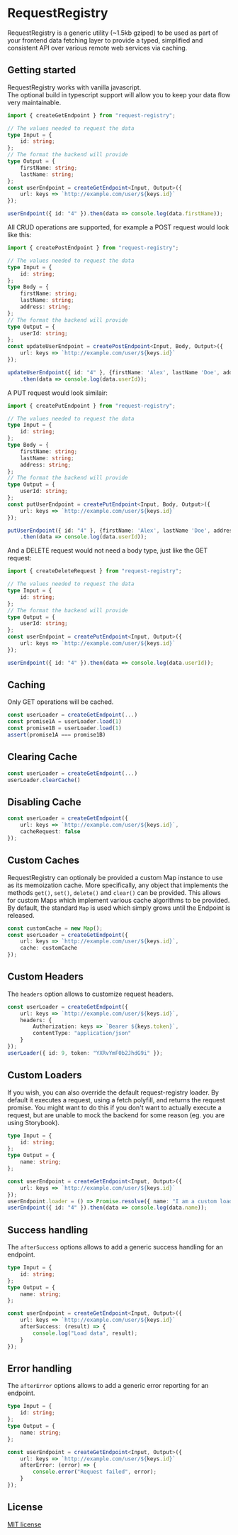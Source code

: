 # RequestRegistry

RequestRegistry is a generic utility (~1.5kb gziped) to be used as part of your frontend data fetching layer to provide a typed, simplified and consistent API over various remote web services via caching.

## Getting started

RequestRegistry works with vanilla javascript.  
The optional build in typescript support will allow you to keep your data flow very maintainable.

```ts
import { createGetEndpoint } from "request-registry";

// The values needed to request the data
type Input = {
    id: string;
};
// The format the backend will provide
type Output = {
    firstName: string;
    lastName: string;
};
const userEndpoint = createGetEndpoint<Input, Output>({
    url: keys => `http://example.com/user/${keys.id}`
});

userEndpoint({ id: "4" }).then(data => console.log(data.firstName));
```

All CRUD operations are supported, for example a POST request would look like this:

```ts
import { createPostEndpoint } from "request-registry";

// The values needed to request the data
type Input = {
    id: string;
};
type Body = {
    firstName: string;
    lastName: string;
    address: string;
};
// The format the backend will provide
type Output = {
    userId: string;
};
const updateUserEndpoint = createPostEndpoint<Input, Body, Output>({
    url: keys => `http://example.com/user/${keys.id}`
});

updateUserEndpoint({ id: "4" }, {firstName: 'Alex', lastName 'Doe', address: 'Earth'})
    .then(data => console.log(data.userId));
```

A PUT request would look similair:

```ts
import { createPutEndpoint } from "request-registry";

// The values needed to request the data
type Input = {
    id: string;
};
type Body = {
    firstName: string;
    lastName: string;
    address: string;
};
// The format the backend will provide
type Output = {
    userId: string;
};
const putUserEndpoint = createPutEndpoint<Input, Body, Output>({
    url: keys => `http://example.com/user/${keys.id}`
});

putUserEndpoint({ id: "4" }, {firstName: 'Alex', lastName 'Doe', address: 'Earth'})
    .then(data => console.log(data.userId));
```

And a DELETE request would not need a body type, just like the GET request:

```ts
import { createDeleteRequest } from "request-registry";

// The values needed to request the data
type Input = {
    id: string;
};
// The format the backend will provide
type Output = {
    userId: string;
};
const userEndpoint = createPutEndpoint<Input, Output>({
    url: keys => `http://example.com/user/${keys.id}`
});

userEndpoint({ id: "4" }).then(data => console.log(data.userId));
```

## Caching

Only GET operations will be cached.

```ts
const userLoader = createGetEndpoint(...)
const promise1A = userLoader.load(1)
const promise1B = userLoader.load(1)
assert(promise1A === promise1B)
```

## Clearing Cache

```ts
const userLoader = createGetEndpoint(...)
userLoader.clearCache()
```

## Disabling Cache

```ts
const userLoader = createGetEndpoint({
    url: keys => `http://example.com/user/${keys.id}`,
    cacheRequest: false
});
```

## Custom Caches

RequestRegistry can optionaly be provided a custom Map instance to use as its memoization cache. More specifically, any object that implements the methods `get()`, `set()`, `delete()` and `clear()` can be provided. This allows for custom Maps which implement various cache algorithms to be provided. By default, the standard `Map` is used which simply grows until the Endpoint is released.

```ts
const customCache = new Map();
const userLoader = createGetEndpoint({
    url: keys => `http://example.com/user/${keys.id}`,
    cache: customCache
});
```

## Custom Headers

The `headers` option allows to customize request headers.

```ts
const userLoader = createGetEndpoint({
    url: keys => `http://example.com/user/${keys.id}`,
    headers: {
        Authorization: keys => `Bearer ${keys.token}`,
        contentType: "application/json"
    }
});
userLoader({ id: 9, token: "YXRvYmF0b2JhdG9i" });
```

## Custom Loaders

If you wish, you can also override the default request-registry loader. By default it executes a request, using a fetch polyfill, and returns the request promise.
You might want to do this if you don't want to actually execute a request, but are unable to mock the backend for some reason (eg. you are using Storybook).

```ts
type Input = {
    id: string;
};
type Output = {
    name: string;
};

const userEndpoint = createGetEndpoint<Input, Output>({
    url: keys => `http://example.com/user/${keys.id}`
});
userEndpoint.loader = () => Promise.resolve({ name: "I am a custom loader!" });
userEndpoint({ id: "4" }).then(data => console.log(data.name));
```

## Success handling

The `afterSuccess` options allows to add a generic success handling for an endpoint.

```ts
type Input = {
    id: string;
};
type Output = {
    name: string;
};

const userEndpoint = createGetEndpoint<Input, Output>({
    url: keys => `http://example.com/user/${keys.id}`
    afterSuccess: (result) => {
        console.log("Load data", result);
    }
});
```

## Error handling

The `afterError` options allows to add a generic error reporting for an endpoint.

```ts
type Input = {
    id: string;
};
type Output = {
    name: string;
};

const userEndpoint = createGetEndpoint<Input, Output>({
    url: keys => `http://example.com/user/${keys.id}`
    afterError: (error) => {
        console.error("Request failed", error);
    }
});
```

## License

[MIT license](http://opensource.org/licenses/MIT)
